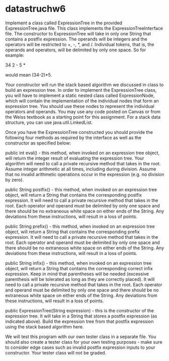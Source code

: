 # datastruchw6

Implement a class called ExpressionTree in the provided ExpressionTree.java file. This class implements the ExpressionTreeInterface file. The constructor to ExpressionTree will take in only one String that contains a postfix expression. The operands will be integers and the operators will be restricted to +, -, *, and /. Individual tokens, that is, the operands and operators, will be delimited by only one space. So for example:

34 2 - 5 *

would mean (34-2)*5.

Your constructor will run the stack based algorithm we discussed in class to build an expression tree. In order to implement the ExpressionTree class, you will have to implement a static nested class called ExpressionNode, which will contain the implementation of the individual nodes that form an expression tree. You should use these nodes to represent the individual operators and operands. You may use any code posted on Canvas or from the Weiss textbook as a starting point for this assignment. For a stack data structure, you can use java.util.LinkedList.

Once you have the ExpressionTree constructed you should provide the following four methods as required by the interface as well as the constructor as specified below:

public int eval() - this method, when invoked on an expression tree object, will return the integer result of evaluating the expression tree. Your algorithm will need to call a private recursive method that takes in the root. Assume integer arithmetic at all times, including during division. Assume that no invalid arithmetic operations occur in the expression (e.g. no division by zero).

public String postfix() - this method, when invoked on an expression tree object, will return a String that contains the corresponding postfix expression. It will need to call a private recursive method that takes in the root. Each operator and operand must be delimited by only one space and there should be no extraneous white space on either ends of the String. Any deviations from these instructions, will result in a loss of points.

public String prefix() - this method, when invoked on an expression tree object, will return a String that contains the corresponding prefix expression. It will need to call a private recursive method that takes in the root. Each operator and operand must be delimited by only one space and there should be no extraneous white space on either ends of the String. Any deviations from these instructions, will result in a loss of points.

public String infix() - this method, when invoked on an expression tree object, will return a String that contains the corresponding correct infix expression. Keep in mind that parentheses will be needed (excessive parenthesis will be tolerated as long as they are correctly placed). It will need to call a private recursive method that takes in the root. Each operator and operand must be delimited by only one space and there should be no extraneous white space on either ends of the String. Any deviations from these instructions, will result in a loss of points.

public ExpressionTree(String expression) - this is the constructor of the expression tree. It will take in a String that stores a postfix expression (as indicated above). Build the expression tree from that postfix expression using the stack based algorithm here.

We will test this program with our own tester class in a separate file. You should also create a tester class for your own testing purposes - make sure to consider edge cases such as invalid postfix expression inputs to your constructor. Your tester class will not be graded.
